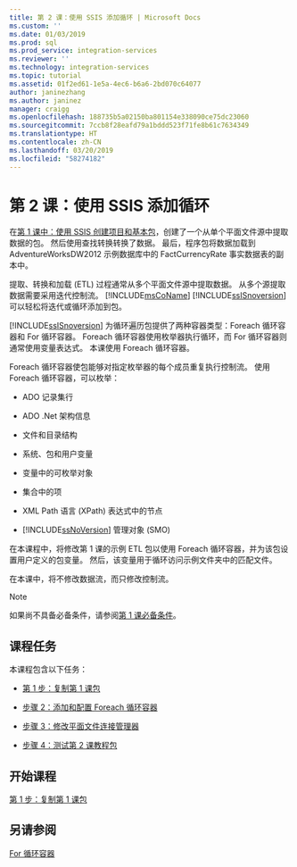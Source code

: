 ```yaml
---
title: 第 2 课：使用 SSIS 添加循环 | Microsoft Docs
ms.custom: ''
ms.date: 01/03/2019
ms.prod: sql
ms.prod_service: integration-services
ms.reviewer: ''
ms.technology: integration-services
ms.topic: tutorial
ms.assetid: 01f2ed61-1e5a-4ec6-b6a6-2bd070c64077
author: janinezhang
ms.author: janinez
manager: craigg
ms.openlocfilehash: 188735b5a02150ba801154e338090ce75dc23060
ms.sourcegitcommit: 7ccb8f28eafd79a1bddd523f71fe8b61c7634349
ms.translationtype: HT
ms.contentlocale: zh-CN
ms.lasthandoff: 03/20/2019
ms.locfileid: "58274182"
---
```

# <a name="lesson-2-add-looping-with-ssis"></a>第 2 课：使用 SSIS 添加循环

在[第 1 课中：使用 SSIS 创建项目和基本包](../integration-services/lesson-1-create-a-project-and-basic-package-with-ssis.md)，创建了一个从单个平面文件源中提取数据的包。 然后使用查找转换转换了数据。 最后，程序包将数据加载到 AdventureWorksDW2012 示例数据库中的 FactCurrencyRate 事实数据表的副本中。  
  
提取、转换和加载 (ETL) 过程通常从多个平面文件源中提取数据。 从多个源提取数据需要采用迭代控制流。 [!INCLUDE[msCoName](../includes/msconame-md.md)] [!INCLUDE[ssISnoversion](../includes/ssisnoversion-md.md)] 可以轻松将迭代或循环添加到包。  
  
[!INCLUDE[ssISnoversion](../includes/ssisnoversion-md.md)] 为循环遍历包提供了两种容器类型：Foreach 循环容器和 For 循环容器。 Foreach 循环容器使用枚举器执行循环，而 For 循环容器则通常使用变量表达式。 本课使用 Foreach 循环容器。  
  
Foreach 循环容器使包能够对指定枚举器的每个成员重复执行控制流。 使用 Foreach 循环容器，可以枚举：  
  
-   ADO 记录集行  
  
-   ADO .Net 架构信息  
  
-   文件和目录结构  
  
-   系统、包和用户变量  
  
-   变量中的可枚举对象  
  
-   集合中的项  
  
-   XML Path 语言 (XPath) 表达式中的节点  
  
-   [!INCLUDE[ssNoVersion](../includes/ssnoversion-md.md)] 管理对象 (SMO)  
  
在本课程中，将修改第 1 课的示例 ETL 包以使用 Foreach 循环容器，并为该包设置用户定义的包变量。 然后，该变量用于循环访问示例文件夹中的匹配文件。   
  
在本课中，将不修改数据流，而只修改控制流。  
  
> [!NOTE]  
> 如果尚不具备必备条件，请参阅[第 1 课必备条件](../integration-services/lesson-1-create-a-project-and-basic-package-with-ssis.md#prerequisites)。

## <a name="lesson-tasks"></a>课程任务  
本课程包含以下任务：  
  
-   [第 1 步：复制第 1 课包](../integration-services/lesson-2-1-copying-the-lesson-1-package.md)  
  
-   [步骤 2：添加和配置 Foreach 循环容器](../integration-services/lesson-2-2-adding-and-configuring-the-foreach-loop-container.md)  
  
-   [步骤 3：修改平面文件连接管理器](../integration-services/lesson-2-3-modifying-the-flat-file-connection-manager.md)  
  
-   [步骤 4：测试第 2 课教程包](../integration-services/lesson-2-4-testing-the-lesson-2-tutorial-package.md)  
  
## <a name="start-the-lesson"></a>开始课程  
[第 1 步：复制第 1 课包](../integration-services/lesson-2-1-copying-the-lesson-1-package.md)  
  
## <a name="see-also"></a>另请参阅  
[For 循环容器](../integration-services/control-flow/for-loop-container.md)  
  
  
  
